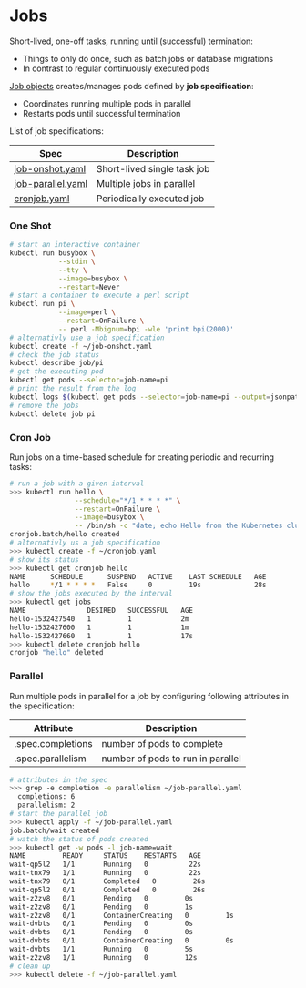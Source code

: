 # Jobs

Short-lived, one-off tasks, running until (successful) termination:

* Things to only do once, such as batch jobs or database migrations
* In contrast to regular continuously executed pods

[Job objects][01] creates/manages pods defined by **job specification**:

* Coordinates running multiple pods in parallel
* Restarts pods until successful termination

List of job specifications:

Spec                    | Description
------------------------|-----------------------------------
[job-onshot.yaml][02]   | Short-lived single task job
[job-parallel.yaml][04] | Multiple jobs in parallel
[cronjob.yaml][03]      | Periodically executed job

### One Shot

```bash
# start an interactive container
kubectl run busybox \
            --stdin \
            --tty \
            --image=busybox \
            --restart=Never
# start a container to execute a perl script
kubectl run pi \
            --image=perl \
            --restart=OnFailure \
            -- perl -Mbignum=bpi -wle 'print bpi(2000)'
# alternativly use a job specification
kubectl create -f ~/job-onshot.yaml
# check the job status
kubectl describe job/pi
# get the executing pod
kubectl get pods --selector=job-name=pi
# print the result from the log
kubectl logs $(kubectl get pods --selector=job-name=pi --output=jsonpath={.items..metadata.name})
# remove the jobs
kubectl delete job pi
```

### Cron Job

Run jobs on a time-based schedule for creating periodic and recurring tasks:

```bash
# run a job with a given interval
>>> kubectl run hello \
                --schedule="*/1 * * * *" \
                --restart=OnFailure \
                --image=busybox \
                -- /bin/sh -c "date; echo Hello from the Kubernetes cluster"
cronjob.batch/hello created
# alternativly us a job specification
>>> kubectl create -f ~/cronjob.yaml
# show its status
>>> kubectl get cronjob hello
NAME      SCHEDULE      SUSPEND   ACTIVE    LAST SCHEDULE   AGE
hello     */1 * * * *   False     0         19s             28s
# show the jobs executed by the interval
>>> kubectl get jobs
NAME               DESIRED   SUCCESSFUL   AGE
hello-1532427540   1         1            2m
hello-1532427600   1         1            1m
hello-1532427660   1         1            17s
>>> kubectl delete cronjob hello
cronjob "hello" deleted
```

### Parallel

Run multiple pods in parallel for a job by configuring following attributes in the specification:

Attribute         | Description
------------------|--------------------
.spec.completions | number of pods to complete
.spec.parallelism | number of pods to run in parallel

```bash
# attributes in the spec
>>> grep -e completion -e parallelism ~/job-parallel.yaml
  completions: 6
  parallelism: 2
# start the parallel job
>>> kubectl apply -f ~/job-parallel.yaml
job.batch/wait created
# watch the status of pods created
>>> kubectl get -w pods -l job-name=wait
NAME         READY     STATUS    RESTARTS   AGE
wait-qp5l2   1/1       Running   0          22s
wait-tnx79   1/1       Running   0          22s
wait-tnx79   0/1       Completed   0         26s
wait-qp5l2   0/1       Completed   0         26s
wait-z2zv8   0/1       Pending   0         0s
wait-z2zv8   0/1       Pending   0         1s
wait-z2zv8   0/1       ContainerCreating   0         1s
wait-dvbts   0/1       Pending   0         0s
wait-dvbts   0/1       Pending   0         0s
wait-dvbts   0/1       ContainerCreating   0         0s
wait-dvbts   1/1       Running   0         5s
wait-z2zv8   1/1       Running   0         12s
# clean up
>>> kubectl delete -f ~/job-parallel.yaml 
```



[01]: https://kubernetes.io/docs/concepts/workloads/controllers/jobs-run-to-completion/ "kubernetes job controllers"
[02]: ../var/specs/job-onshot.yaml
[03]: ../var/specs/cronjob.yaml
[04]: ../var/specs/job-parallel.yaml
